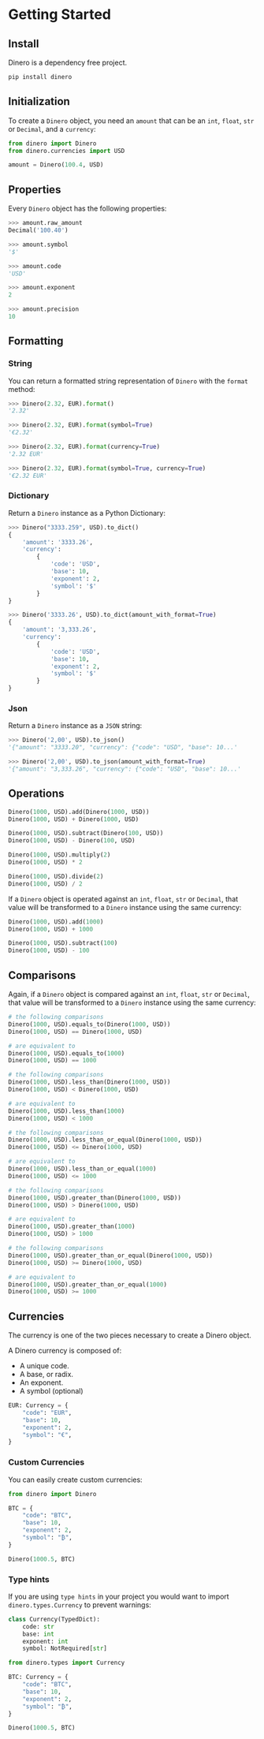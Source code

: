 # Getting Started

## Install

Dinero is a dependency free project.

```bash
pip install dinero
```

## Initialization

To create a `Dinero` object, you need an `amount` that can be an `int`, `float`, `str` or `Decimal`, and a `currency`:

```python
from dinero import Dinero
from dinero.currencies import USD

amount = Dinero(100.4, USD)
```

## Properties

Every `Dinero` object has the following properties:

```python
>>> amount.raw_amount
Decimal('100.40')
```

```python
>>> amount.symbol
'$'
```

```python
>>> amount.code
'USD'
```

```python
>>> amount.exponent
2
```

```python
>>> amount.precision
10
```

## Formatting

### String

You can return a formatted string representation of `Dinero` with the `format` method:

```python
>>> Dinero(2.32, EUR).format()
'2.32'
```

```python
>>> Dinero(2.32, EUR).format(symbol=True)
'€2.32'
```

```python
>>> Dinero(2.32, EUR).format(currency=True)
'2.32 EUR'
```

```python
>>> Dinero(2.32, EUR).format(symbol=True, currency=True)
'€2.32 EUR'
```

### Dictionary

Return a `Dinero` instance as a Python Dictionary:

```python title="amount_with_format=False"
>>> Dinero("3333.259", USD).to_dict()
{
    'amount': '3333.26',
    'currency':
        {
            'code': 'USD',
            'base': 10,
            'exponent': 2,
            'symbol': '$'
        }
}
```

```python title="amount_with_format=True"
>>> Dinero('3333.26', USD).to_dict(amount_with_format=True)
{
    'amount': '3,333.26',
    'currency':
        {
            'code': 'USD',
            'base': 10,
            'exponent': 2,
            'symbol': '$'
        }
}
```

### Json

Return a `Dinero` instance as a `JSON` string:

```python title="amount_with_format=False"
>>> Dinero('2,00', USD).to_json()
'{"amount": "3333.20", "currency": {"code": "USD", "base": 10...'
```

```python title="amount_with_format=True"
>>> Dinero('2,00', USD).to_json(amount_with_format=True)
'{"amount": "3,333.26", "currency": {"code": "USD", "base": 10...'
```

## Operations

```python title='Addition'
Dinero(1000, USD).add(Dinero(1000, USD))
Dinero(1000, USD) + Dinero(1000, USD)
```

```python title='Subtraction'
Dinero(1000, USD).subtract(Dinero(100, USD))
Dinero(1000, USD) - Dinero(100, USD)
```

```python title='Multiplication'
Dinero(1000, USD).multiply(2)
Dinero(1000, USD) * 2
```

```python title='Division'
Dinero(1000, USD).divide(2)
Dinero(1000, USD) / 2
```

If a `Dinero` object is operated against an `int`, `float`, `str` or `Decimal`, that value will be transformed to a `Dinero` instance using the same currency:

```python title='Addition'
Dinero(1000, USD).add(1000)
Dinero(1000, USD) + 1000
```

```python title='Subtraction'
Dinero(1000, USD).subtract(100)
Dinero(1000, USD) - 100
```

## Comparisons

Again, if a `Dinero` object is compared against an `int`, `float`, `str` or `Decimal`, that value will be transformed to a `Dinero` instance using the same currency:

```python title='Equals to'
# the following comparisons
Dinero(1000, USD).equals_to(Dinero(1000, USD))
Dinero(1000, USD) == Dinero(1000, USD)

# are equivalent to
Dinero(1000, USD).equals_to(1000)
Dinero(1000, USD) == 1000
```

```python title='Less than'
# the following comparisons
Dinero(1000, USD).less_than(Dinero(1000, USD))
Dinero(1000, USD) < Dinero(1000, USD)

# are equivalent to
Dinero(1000, USD).less_than(1000)
Dinero(1000, USD) < 1000
```

```python title='Less than or equal'
# the following comparisons
Dinero(1000, USD).less_than_or_equal(Dinero(1000, USD))
Dinero(1000, USD) <= Dinero(1000, USD)

# are equivalent to
Dinero(1000, USD).less_than_or_equal(1000)
Dinero(1000, USD) <= 1000
```

```python title='Greater than'
# the following comparisons
Dinero(1000, USD).greater_than(Dinero(1000, USD))
Dinero(1000, USD) > Dinero(1000, USD)

# are equivalent to
Dinero(1000, USD).greater_than(1000)
Dinero(1000, USD) > 1000
```

```python title='Greater than or equal'
# the following comparisons
Dinero(1000, USD).greater_than_or_equal(Dinero(1000, USD))
Dinero(1000, USD) >= Dinero(1000, USD)

# are equivalent to
Dinero(1000, USD).greater_than_or_equal(1000)
Dinero(1000, USD) >= 1000
```

## Currencies

The currency is one of the two pieces necessary to create a Dinero object.

A Dinero currency is composed of:

- A unique code.
- A base, or radix.
- An exponent.
- A symbol (optional)

```python
EUR: Currency = {
    "code": "EUR",
    "base": 10,
    "exponent": 2,
    "symbol": "€",
}
```

### Custom Currencies

You can easily create custom currencies:

```python
from dinero import Dinero

BTC = {
    "code": "BTC",
    "base": 10,
    "exponent": 2,
    "symbol": "₿",
}

Dinero(1000.5, BTC)
```

### Type hints

If you are using `type hints` in your project you would want to import `dinero.types.Currency` to prevent warnings:


```python title='dinero.types.Currency'
class Currency(TypedDict):
    code: str
    base: int
    exponent: int
    symbol: NotRequired[str]
```

```python
from dinero.types import Currency

BTC: Currency = {
    "code": "BTC",
    "base": 10,
    "exponent": 2,
    "symbol": "₿",
}

Dinero(1000.5, BTC)
```
